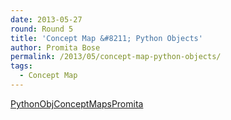 ```yaml
---
date: 2013-05-27
round: Round 5
title: 'Concept Map &#8211; Python Objects'
author: Promita Bose
permalink: /2013/05/concept-map-python-objects/
tags:
  - Concept Map
---
```

[PythonObjConceptMapsPromita][1]

 [1]: http://files.software-carpentry.org/training-course/2013/05/PythonObjConceptMapsPromita.pdf
